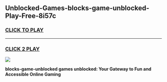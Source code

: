 
## Unblocked-Games-blocks-game-unblocked-Play-Free-8i57c
<h3>
<a href="https://premium76.site?title=blocks-game-unblocked&ref=23A">CLICK TO PLAY</a></h3>
<hr>

<h3>
<a href="https://premium76.site?title=blocks-game-unblocked&ref=23A">CLICK 2 PLAY</a>
  
</h3>

<a href="https://premium76.site?title=blocks-game-unblocked&ref=23A"><img src="https://clearcache.store/games.png"></a>


**blocks-game-unblocked games unblocked: Your Gateway to Fun and Accessible Online Gaming**
